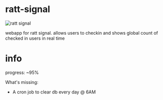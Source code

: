 # ratt-signal

![ratt signal](http://i.imgur.com/16kBYqI.png)

webapp for ratt signal. allows users to checkin and shows global count of checked in users in real time

# info

progress: ~95%

What's missing:
- A cron job to clear db every day @ 6AM
